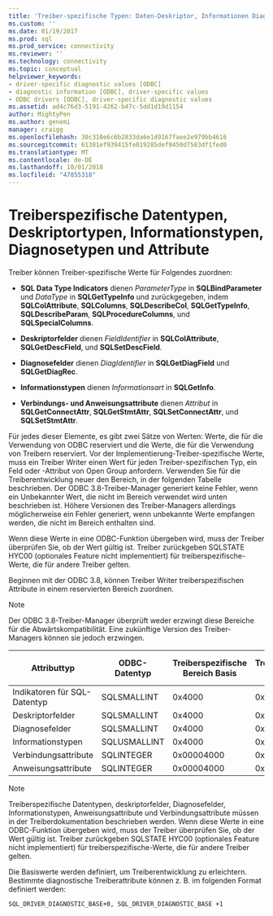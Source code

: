 ```yaml
---
title: 'Treiber-spezifische Typen: Daten-Deskriptor, Informationen Diagnose | Microsoft-Dokumentation'
ms.custom: ''
ms.date: 01/19/2017
ms.prod: sql
ms.prod_service: connectivity
ms.reviewer: ''
ms.technology: connectivity
ms.topic: conceptual
helpviewer_keywords:
- driver-specific diagnostic values [ODBC]
- diagnostic information [ODBC], driver-specific values
- ODBC drivers [ODBC], driver-specific diagnostic values
ms.assetid: ad4c76d3-5191-4262-b47c-5dd1d19d1154
author: MightyPen
ms.author: genemi
manager: craigg
ms.openlocfilehash: 30c310e6c6b2833da6e1d9167faee2e979bb4616
ms.sourcegitcommit: 61381ef939415fe019285def9450d7583df1fed0
ms.translationtype: MT
ms.contentlocale: de-DE
ms.lasthandoff: 10/01/2018
ms.locfileid: "47855318"
---
```

# <a name="driver-specific-data-types-descriptor-types-information-types-diagnostic-types-and-attributes"></a>Treiberspezifische Datentypen, Deskriptortypen, Informationstypen, Diagnosetypen und Attribute
Treiber können Treiber-spezifische Werte für Folgendes zuordnen:  
  
-   **SQL Data Type Indicators** dienen *ParameterType* in **SQLBindParameter** und *DataType* in **SQLGetTypeInfo** und zurückgegeben, indem **SQLColAttribute**, **SQLColumns**, **SQLDescribeCol**, **SQLGetTypeInfo**,  **SQLDescribeParam**, **SQLProcedureColumns**, und **SQLSpecialColumns**.  
  
-   **Deskriptorfelder** dienen *FieldIdentifier* in **SQLColAttribute**, **SQLGetDescField**, und **SQLSetDescField**.  
  
-   **Diagnosefelder** dienen *DiagIdentifier* in **SQLGetDiagField** und **SQLGetDiagRec**.  
  
-   **Informationstypen** dienen *Informationsart* in **SQLGetInfo**.  
  
-   **Verbindungs- und Anweisungsattribute** dienen *Attribut* in **SQLGetConnectAttr**, **SQLGetStmtAttr**,  **SQLSetConnectAttr**, und **SQLSetStmtAttr**.  
  
 Für jedes dieser Elemente, es gibt zwei Sätze von Werten: Werte, die für die Verwendung von ODBC reserviert und die Werte, die für die Verwendung von Treibern reserviert. Vor der Implementierung-Treiber-spezifische Werte, muss ein Treiber Writer einen Wert für jeden Treiber-spezifischen Typ, ein Feld oder -Attribut von Open Group anfordern. Verwenden Sie für die Treiberentwicklung neuer den Bereich, in der folgenden Tabelle beschrieben. Der ODBC 3.8-Treiber-Manager generiert keine Fehler, wenn ein Unbekannter Wert, die nicht im Bereich verwendet wird unten beschrieben ist. Höhere Versionen des Treiber-Managers allerdings möglicherweise ein Fehler generiert, wenn unbekannte Werte empfangen werden, die nicht im Bereich enthalten sind.  
  
 Wenn diese Werte in eine ODBC-Funktion übergeben wird, muss der Treiber überprüfen Sie, ob der Wert gültig ist. Treiber zurückgeben SQLSTATE HYC00 (optionales Feature nicht implementiert) für treiberspezifische-Werte, die für andere Treiber gelten.  
  
 Beginnen mit der ODBC 3.8, können Treiber Writer treiberspezifischen Attribute in einem reservierten Bereich zuordnen.  
  
> [!NOTE]  
>  Der ODBC 3.8-Treiber-Manager überprüft weder erzwingt diese Bereiche für die Abwärtskompatibilität. Eine zukünftige Version des Treiber-Managers können sie jedoch erzwingen.  
  
|Attributtyp|ODBC-Datentyp|Treiberspezifische Bereich Basis|Treiberspezifische-Bereich|ODBC-Konstante für treiberspezifische Wertebereich Basis|  
|--------------------|--------------------|---------------------------------|----------------------------------|---------------------------------------------------------|  
|Indikatoren für SQL-Datentyp|SQLSMALLINT|0x4000|0x7FFF|SQL_DRIVER_SQL_TYPE_BASE|  
|Deskriptorfelder|SQLSMALLINT|0x4000|0x7FFF|SQL_DRIVER_DESCRIPTOR_BASE|  
|Diagnosefelder|SQLSMALLINT|0x4000|0x7FFF|SQL_DRIVER_DIAGNOSTIC_BASE|  
|Informationstypen|SQLUSMALLINT|0x4000|0x7FFF|SQL_DRIVER_INFO_TYPE_BASE|  
|Verbindungsattribute|SQLINTEGER|0x00004000|0x00007FFF|SQL_DRIVER_CONNECT_ATTR_BASE|  
|Anweisungsattribute|SQLINTEGER|0x00004000|0x00007FFF|SQL_DRIVER_STATEMENT_ATTR_BASE|  
  
> [!NOTE]  
>  Treiberspezifische Datentypen, deskriptorfelder, Diagnosefelder, Informationstypen, Anweisungsattribute und Verbindungsattribute müssen in der Treiberdokumentation beschrieben werden. Wenn diese Werte in eine ODBC-Funktion übergeben wird, muss der Treiber überprüfen Sie, ob der Wert gültig ist. Treiber zurückgeben SQLSTATE HYC00 (optionales Feature nicht implementiert) für treiberspezifische-Werte, die für andere Treiber gelten.  
  
 Die Basiswerte werden definiert, um Treiberentwicklung zu erleichtern. Bestimmte diagnostische Treiberattribute können z. B. im folgenden Format definiert werden:  
  
```  
SQL_DRIVER_DIAGNOSTIC_BASE+0, SQL_DRIVER_DIAGNOSTIC_BASE +1  
```
